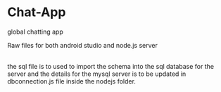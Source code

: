 # Chat-App

global chatting app

<p>Raw files for both android studio and node.js server<p><br>
the sql file is to used to import the schema into the sql database for the server and the details for the mysql server is to be updated in dbconnection.js file inside the nodejs folder.
